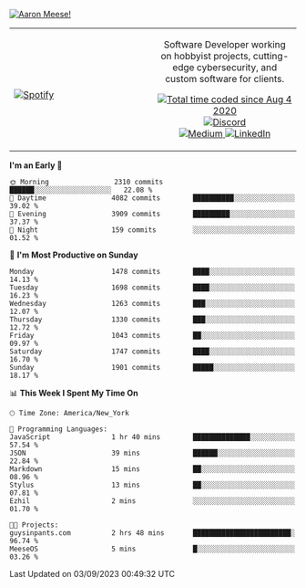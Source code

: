 [![Aaron Meese!](https://user-images.githubusercontent.com/17814535/88975338-a2aabf00-d27f-11ea-963f-8a19608716b4.png)](https://github.com/ajmeese7/readme-ascii "README ASCII")

<!-- Modified from project here: https://github.com/novatorem/novatorem -->
<table width="100%">
  <tr>
  <td width="50%">

&nbsp; <br> [![Spotify](https://ajmeese7.vercel.app/api/spotify)](https://open.spotify.com/user/ajmeese)

  </td>
  <td width="50%">
    <p align="center">
    Software Developer working on hobbyist projects, cutting-edge cybersecurity, and custom software for clients.
    </p>
    <p align="center">
      <a href="https://wakatime.com/@f726891d-3b02-46cd-9b60-e8c59f9e2b14">
        <img src="https://wakatime.com/badge/user/f726891d-3b02-46cd-9b60-e8c59f9e2b14.svg" alt="Total time coded since Aug 4 2020" title="WakaTime" />
      </a>
      <a href="http://link.aaronmeese.com/discord">
        <img src="https://img.shields.io/badge/discord-ajmeese7%234835-369?style=flat-square&logo=discord&logoColor=white&color=purple" alt="Discord" title="Discord">
      </a>
      <br />
      <a href="https://link.aaronmeese.com/medium">
        <img src="https://img.shields.io/badge/medium-ajmeese7-1DB954?style=flat-square&logo=medium&logoColor=white" alt="Medium" title="Medium">
      </a>
      <a href="https://link.aaronmeese.com/linkedin">
        <img src="https://img.shields.io/badge/linkedIn-aaronmeese-1DB954?style=flat-square&logo=linkedin&logoColor=white&color=blue" alt="LinkedIn" title="LinkedIn">
      </a>
    </p>
  </td>

</table>

[//]: <> (The `&nbsp;` is to have Aphelion take up more space)

<!--START_SECTION:waka-->
**I'm an Early 🐤** 

```text
🌞 Morning                2310 commits        ██████░░░░░░░░░░░░░░░░░░░   22.08 % 
🌆 Daytime                4082 commits        ██████████░░░░░░░░░░░░░░░   39.02 % 
🌃 Evening                3909 commits        █████████░░░░░░░░░░░░░░░░   37.37 % 
🌙 Night                  159 commits         ░░░░░░░░░░░░░░░░░░░░░░░░░   01.52 % 
```
📅 **I'm Most Productive on Sunday** 

```text
Monday                   1478 commits        ████░░░░░░░░░░░░░░░░░░░░░   14.13 % 
Tuesday                  1698 commits        ████░░░░░░░░░░░░░░░░░░░░░   16.23 % 
Wednesday                1263 commits        ███░░░░░░░░░░░░░░░░░░░░░░   12.07 % 
Thursday                 1330 commits        ███░░░░░░░░░░░░░░░░░░░░░░   12.72 % 
Friday                   1043 commits        ██░░░░░░░░░░░░░░░░░░░░░░░   09.97 % 
Saturday                 1747 commits        ████░░░░░░░░░░░░░░░░░░░░░   16.70 % 
Sunday                   1901 commits        █████░░░░░░░░░░░░░░░░░░░░   18.17 % 
```


📊 **This Week I Spent My Time On** 

```text
🕑︎ Time Zone: America/New_York

💬 Programming Languages: 
JavaScript               1 hr 40 mins        ██████████████░░░░░░░░░░░   57.54 % 
JSON                     39 mins             ██████░░░░░░░░░░░░░░░░░░░   22.84 % 
Markdown                 15 mins             ██░░░░░░░░░░░░░░░░░░░░░░░   08.96 % 
Stylus                   13 mins             ██░░░░░░░░░░░░░░░░░░░░░░░   07.81 % 
Ezhil                    2 mins              ░░░░░░░░░░░░░░░░░░░░░░░░░   01.70 % 

🐱‍💻 Projects: 
guysinpants.com          2 hrs 48 mins       ████████████████████████░   96.74 % 
MeeseOS                  5 mins              █░░░░░░░░░░░░░░░░░░░░░░░░   03.26 % 
```


 Last Updated on 03/09/2023 00:49:32 UTC
<!--END_SECTION:waka-->
